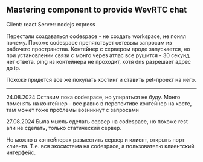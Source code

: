 ## Mastering component to provide WevRTC chat
Client: react
Server: nodejs express

Перестали создаваться codespace - не создать workspace, не понял почему.
Похоже codespace препятствует сетевым запросам из рабочего пространства.
Контейнер с сервером вроде запускается, но при установлении связи с монго через атлас все рушится - 30 секунд нет ответа.
ping из контейнера не проходит, хотя dns разрешает адрес до ip.

Похоже придется все же покупать хостинг и ставить pet-проект на него.

-------------------------------------------------------

24.08.2024
Оставим пока codespace, но упираться не буду. 
Монго поменять на контейнер - все равно в перспективе контейнер на хосте, там может тоже проблемы возникнут с запросами

27.08.2024
Была мысль сделать сервер на codespace, но похоже rest апи не сделать, только статический сервер.

Но можно в контейнерах разместить сервер и клиент, открыть порт клиента.
Т.е. вся экосистема на codespace, а пользователю клиентский интерфейс.